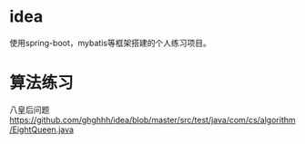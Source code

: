 # idea

使用spring-boot，mybatis等框架搭建的个人练习项目。

# 算法练习

八皇后问题
https://github.com/ghghhh/idea/blob/master/src/test/java/com/cs/algorithm/EightQueen.java

